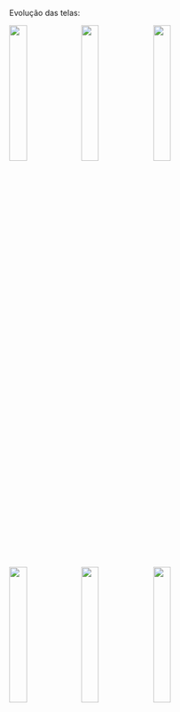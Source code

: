 Evolução das telas:

<div>
<img src="https://github.com/WillianSeidel/busca_cep/assets/126173353/e2a56eca-3d4c-41e9-871e-8a0a17686404" width="25%">

<img src="https://github.com/user-attachments/assets/1310615a-5719-4112-91de-68ef7f598192" width="25%">

<img src="https://github.com/user-attachments/assets/cd605494-a3ec-4133-88aa-ce609884274b" width="25%">

<img src="https://github.com/user-attachments/assets/bb77132e-145d-4340-be71-4d825eeb6956" width="25%">

<img src="https://github.com/user-attachments/assets/a187a9bf-f291-4399-a43b-0bede1f9f7cc" width="25%">

<img src="https://github.com/user-attachments/assets/c1e4b90d-dd23-420b-8b93-588142b41e5f" width="25%">

</div>

